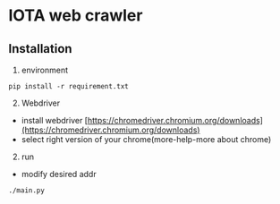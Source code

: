 # IOTA web crawler

## Installation

1. environment

```
pip install -r requirement.txt
```

2. Webdriver

- install webdriver [https://chromedriver.chromium.org/downloads](https://chromedriver.chromium.org/downloads)
- select right version of your chrome(more-help-more about chrome)

2. run

- modify desired addr

```
./main.py
```
